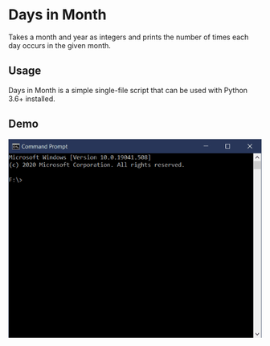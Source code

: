 # Days in Month

Takes a month and year as integers and prints the number
of times each day occurs in the given month.

## Usage

Days in Month is a simple single-file script that can be used with Python 3.6+ installed.

## Demo

![Days in Month Demo](docs/daysinmonth.gif)
